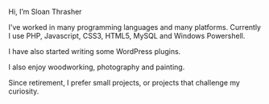 Hi, I’m Sloan Thrasher

I've worked in many programming languages and many platforms. Currently I use PHP, Javascript, CSS3, HTML5, MySQL and Windows Powershell.

I have also started writing some WordPress plugins.

I also enjoy woodworking, photography and painting.

Since retirement, I prefer small projects, or projects that challenge my curiosity.

<!---
sloanthrasher/sloanthrasher is a ✨ special ✨ repository because its `README.md` (this file) appears on your GitHub profile.
You can click the Preview link to take a look at your changes.
--->
